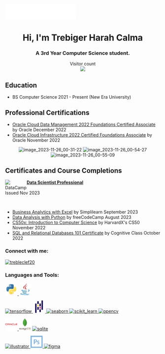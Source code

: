 <img src="https://github.com/TrebleClef20/TrebleClef20/blob/main/flow.svg" />

<h1 align="center">Hi, I'm Trebiger Harah Calma</h1>
<h3 align="center">A 3rd Year Computer Science student.</h3>

<p align="center"> 
  Visitor count<br>
  <img src="https://profile-counter.glitch.me/TrebleClef20/count.svg" />
</p>

## Education
- BS Computer Science 2021 - Present (New Era University)

## Professional Certifications
- [Oracle Cloud Data Management 2022 Foundations Certified Associate](https://catalog-education.oracle.com/ords/certview/sharebadge?id=73AC08648CACD3285B113FC8255D687B5384CF408931735A7AC346A7A20472ED) by Oracle December 2022
- [Oracle Cloud Infrastructure 2022 Certified Foundations Associate](https://catalog-education.oracle.com/ords/certview/sharebadge?id=B44992A462323AADAFEE59F44B430F760CD5AF56A07B13A929E8E1C037B89375) by Oracle November 2022

<p align="center">
<img width="700" alt="image_2023-11-26_00-31-22" src="https://github.com/TrebleClef20/TrebleClef20/assets/65029347/3e8b4e7a-1fe7-47cd-8d87-ac95669f97b2">

<img width="900" alt="image_2023-11-26_00-54-27" src="https://github.com/TrebleClef20/TrebleClef20/assets/65029347/77de461a-5bdf-40b8-a875-0fc0079dbec7">

<img width="900" alt="image_2023-11-26_00-55-09" src="https://github.com/TrebleClef20/TrebleClef20/assets/65029347/af64e122-8e3e-49a4-81cc-4e1b28c32667">
</p>

## Certificates and Course Completions
<p align="left">
<a href="https://www.datacamp.com/completed/statement-of-accomplishment/track/bc8a45a9216f5582e45930b9cb6fb2651dd94521" title="Data Scientist Professional"><img src="https://media.licdn.com/dms/image/C4D0BAQHoE9F6A76mOQ/company-logo_100_100/0/1630577190840/datacampinc_logo?e=1709164800&v=beta&t=nw4-c14iecX6q0pl-WyHc46TH1itt3mjyD_sCyJI0qw" width="70px" align="left"/></a>
<a href="https://www.datacamp.com/completed/statement-of-accomplishment/track/bc8a45a9216f5582e45930b9cb6fb2651dd94521"><strong>Data Scientist Professional</strong></a>
<br>DataCamp
<br>Issued Nov 2023</p>
<br>
<p align="left">

- [Business Analytics with Excel](https://simpli-web.app.link/e/ap7hTGsmTCb) by Simplilearn September 2023
- [Data Analysis with Python](https://freecodecamp.org/certification/TrebleClef20/data-analysis-with-python-v7) by freeCodeCamp August 2023
- [CS50x: Introduction to Computer Science](https://cs50.harvard.edu/certificates/42b28386-2bb1-4c84-9853-99bde7054759) by HarvardX's CS50 November 2022
- [SQL and Relational Databases 101 Certificate](https://courses.cognitiveclass.ai/certificates/feebcc2f87d84a73ae1ec59bfaabc0e6) by Cognitive Class October 2022

<h3 align="left">Connect with me:</h3>
<p align="left">
<a href="https://linkedin.com/in/trebleclef20" target="blank"><img align="center" src="https://raw.githubusercontent.com/rahuldkjain/github-profile-readme-generator/master/src/images/icons/Social/linked-in-alt.svg" alt="trebleclef20" height="30" width="40" /></a>
</p>

<h3 align="left">Languages and Tools:</h3>
<p align="left">
</a> <a href="https://www.python.org" target="_blank" rel="noreferrer"> <img src="https://raw.githubusercontent.com/devicons/devicon/master/icons/python/python-original.svg" alt="python" width="40" height="40"/> 
<a href="https://www.java.com" target="_blank" rel="noreferrer"> <img src="https://raw.githubusercontent.com/devicons/devicon/master/icons/java/java-original.svg" alt="java" width="40" height="40"/> </a> 


  </a> <a href="https://www.tensorflow.org" target="_blank" rel="noreferrer"> <img src="https://www.vectorlogo.zone/logos/tensorflow/tensorflow-icon.svg" alt="tensorflow" width="40" height="40"/> </a>  <a href="https://pandas.pydata.org/" target="_blank" rel="noreferrer"> <img src="https://raw.githubusercontent.com/devicons/devicon/2ae2a900d2f041da66e950e4d48052658d850630/icons/pandas/pandas-original.svg" alt="pandas" width="40" height="40"/> </a> </a> <a href="https://seaborn.pydata.org/" target="_blank" rel="noreferrer"> <img src="https://seaborn.pydata.org/_images/logo-mark-lightbg.svg" alt="seaborn" width="40" height="40"/> </a> <a href="https://scikit-learn.org/" target="_blank" rel="noreferrer"> <img src="https://upload.wikimedia.org/wikipedia/commons/0/05/Scikit_learn_logo_small.svg" alt="scikit_learn" width="40" height="40"/> <a href="https://opencv.org/" target="_blank" rel="noreferrer"> <img src="https://www.vectorlogo.zone/logos/opencv/opencv-icon.svg" alt="opencv" width="40" height="40"/> </a> 

  <a href="https://www.oracle.com/" target="_blank" rel="noreferrer"> <img src="https://raw.githubusercontent.com/devicons/devicon/master/icons/oracle/oracle-original.svg" alt="oracle" width="40" height="40"/> <a href="https://www.mongodb.com/" target="_blank" rel="noreferrer"> <img src="https://raw.githubusercontent.com/devicons/devicon/master/icons/mongodb/mongodb-original-wordmark.svg" alt="mongodb" width="40" height="40"/></a> <a href="https://www.sqlite.org/" target="_blank" rel="noreferrer"> <img src="https://www.vectorlogo.zone/logos/sqlite/sqlite-icon.svg" alt="sqlite" width="40" height="40"/></a> 



  <a href="https://www.adobe.com/in/products/illustrator.html" target="_blank" rel="noreferrer"> <img src="https://www.vectorlogo.zone/logos/adobe_illustrator/adobe_illustrator-icon.svg" alt="illustrator" width="40" height="40"/> </a> <a href="https://www.photoshop.com/en" target="_blank" rel="noreferrer"> <img src="https://raw.githubusercontent.com/devicons/devicon/master/icons/photoshop/photoshop-line.svg" alt="photoshop" width="40" height="40"/> </a> <a href="https://www.figma.com/" target="_blank" rel="noreferrer"> <img src="https://www.vectorlogo.zone/logos/figma/figma-icon.svg" alt="figma" width="40" height="40"/> </a>

</p>
  



<!---
TrebleClef20/TrebleClef20 is a ✨ special ✨ repository because its `README.md` (this file) appears on your GitHub profile.
You can click the Preview link to take a look at your changes.
--->
